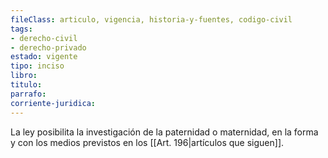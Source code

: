 ```yaml
---
fileClass: articulo, vigencia, historia-y-fuentes, codigo-civil
tags:
- derecho-civil
- derecho-privado
estado: vigente
tipo: inciso
libro:
titulo:
parrafo:
corriente-juridica:
---
```

La ley posibilita la investigación de la paternidad o maternidad, en la forma y con los medios previstos en los [[Art. 196|artículos que siguen]].